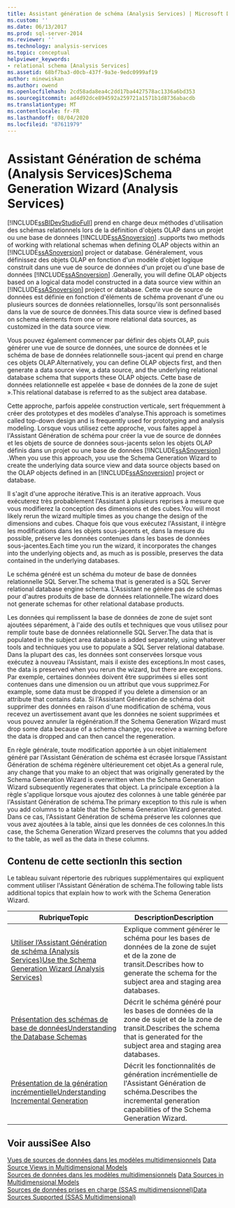 ```yaml
---
title: Assistant génération de schéma (Analysis Services) | Microsoft Docs
ms.custom: ''
ms.date: 06/13/2017
ms.prod: sql-server-2014
ms.reviewer: ''
ms.technology: analysis-services
ms.topic: conceptual
helpviewer_keywords:
- relational schema [Analysis Services]
ms.assetid: 68bf7ba3-d0cb-437f-9a3e-9edc0999af19
author: minewiskan
ms.author: owend
ms.openlocfilehash: 2cd58ada8ea4c2dd17ba4427578ac1336a6bd353
ms.sourcegitcommit: ad4d92dce894592a259721a1571b1d8736abacdb
ms.translationtype: MT
ms.contentlocale: fr-FR
ms.lasthandoff: 08/04/2020
ms.locfileid: "87611979"
---
```

# <a name="schema-generation-wizard-analysis-services"></a><span data-ttu-id="fab28-102">Assistant Génération de schéma (Analysis Services)</span><span class="sxs-lookup"><span data-stu-id="fab28-102">Schema Generation Wizard (Analysis Services)</span></span>
  [!INCLUDE[ssBIDevStudioFull](../../includes/ssbidevstudiofull-md.md)] <span data-ttu-id="fab28-103">prend en charge deux méthodes d'utilisation des schémas relationnels lors de la définition d'objets OLAP dans un projet ou une base de données [!INCLUDE[ssASnoversion](../../includes/ssasnoversion-md.md)] .</span><span class="sxs-lookup"><span data-stu-id="fab28-103">supports two methods of working with relational schemas when defining OLAP objects within an [!INCLUDE[ssASnoversion](../../includes/ssasnoversion-md.md)] project or database.</span></span> <span data-ttu-id="fab28-104">Généralement, vous définissez des objets OLAP en fonction d'un modèle d'objet logique construit dans une vue de source de données d'un projet ou d'une base de données [!INCLUDE[ssASnoversion](../../includes/ssasnoversion-md.md)] .</span><span class="sxs-lookup"><span data-stu-id="fab28-104">Generally, you will define OLAP objects based on a logical data model constructed in a data source view within an [!INCLUDE[ssASnoversion](../../includes/ssasnoversion-md.md)] project or database.</span></span> <span data-ttu-id="fab28-105">Cette vue de source de données est définie en fonction d'éléments de schéma provenant d'une ou plusieurs sources de données relationnelles, lorsqu'ils sont personnalisés dans la vue de source de données.</span><span class="sxs-lookup"><span data-stu-id="fab28-105">This data source view is defined based on schema elements from one or more relational data sources, as customized in the data source view.</span></span>  
  
 <span data-ttu-id="fab28-106">Vous pouvez également commencer par définir des objets OLAP, puis générer une vue de source de données, une source de données et le schéma de base de données relationnelle sous-jacent qui prend en charge ces objets OLAP.</span><span class="sxs-lookup"><span data-stu-id="fab28-106">Alternatively, you can define OLAP objects first, and then generate a data source view, a data source, and the underlying relational database schema that supports these OLAP objects.</span></span> <span data-ttu-id="fab28-107">Cette base de données relationnelle est appelée « base de données de la zone de sujet ».</span><span class="sxs-lookup"><span data-stu-id="fab28-107">This relational database is referred to as the subject area database.</span></span>  
  
 <span data-ttu-id="fab28-108">Cette approche, parfois appelée construction verticale, sert fréquemment à créer des prototypes et des modèles d'analyse.</span><span class="sxs-lookup"><span data-stu-id="fab28-108">This approach is sometimes called top-down design and is frequently used for prototyping and analysis modeling.</span></span> <span data-ttu-id="fab28-109">Lorsque vous utilisez cette approche, vous faites appel à l'Assistant Génération de schéma pour créer la vue de source de données et les objets de source de données sous-jacents selon les objets OLAP définis dans un projet ou une base de données [!INCLUDE[ssASnoversion](../../includes/ssasnoversion-md.md)] .</span><span class="sxs-lookup"><span data-stu-id="fab28-109">When you use this approach, you use the Schema Generation Wizard to create the underlying data source view and data source objects based on the OLAP objects defined in an [!INCLUDE[ssASnoversion](../../includes/ssasnoversion-md.md)] project or database.</span></span>  
  
 <span data-ttu-id="fab28-110">Il s'agit d'une approche itérative.</span><span class="sxs-lookup"><span data-stu-id="fab28-110">This is an iterative approach.</span></span> <span data-ttu-id="fab28-111">Vous exécuterez très probablement l'Assistant à plusieurs reprises à mesure que vous modifierez la conception des dimensions et des cubes.</span><span class="sxs-lookup"><span data-stu-id="fab28-111">You will most likely rerun the wizard multiple times as you change the design of the dimensions and cubes.</span></span> <span data-ttu-id="fab28-112">Chaque fois que vous exécutez l'Assistant, il intègre les modifications dans les objets sous-jacents et, dans la mesure du possible, préserve les données contenues dans les bases de données sous-jacentes.</span><span class="sxs-lookup"><span data-stu-id="fab28-112">Each time you run the wizard, it incorporates the changes into the underlying objects and, as much as is possible, preserves the data contained in the underlying databases.</span></span>  
  
 <span data-ttu-id="fab28-113">Le schéma généré est un schéma du moteur de base de données relationnelle SQL Server.</span><span class="sxs-lookup"><span data-stu-id="fab28-113">The schema that is generated is a SQL Server relational database engine schema.</span></span> <span data-ttu-id="fab28-114">L'Assistant ne génère pas de schémas pour d'autres produits de base de données relationnelle.</span><span class="sxs-lookup"><span data-stu-id="fab28-114">The wizard does not generate schemas for other relational database products.</span></span>  
  
 <span data-ttu-id="fab28-115">Les données qui remplissent la base de données de zone de sujet sont ajoutées séparément, à l'aide des outils et techniques que vous utilisez pour remplir toute base de données relationnelle SQL Server.</span><span class="sxs-lookup"><span data-stu-id="fab28-115">The data that is populated in the subject area database is added separately, using whatever tools and techniques you use to populate a SQL Server relational database.</span></span> <span data-ttu-id="fab28-116">Dans la plupart des cas, les données sont conservées lorsque vous exécutez à nouveau l'Assistant, mais il existe des exceptions.</span><span class="sxs-lookup"><span data-stu-id="fab28-116">In most cases, the data is preserved when you rerun the wizard, but there are exceptions.</span></span> <span data-ttu-id="fab28-117">Par exemple, certaines données doivent être supprimées si elles sont contenues dans une dimension ou un attribut que vous supprimez.</span><span class="sxs-lookup"><span data-stu-id="fab28-117">For example, some data must be dropped if you delete a dimension or an attribute that contains data.</span></span> <span data-ttu-id="fab28-118">Si l'Assistant Génération de schéma doit supprimer des données en raison d'une modification de schéma, vous recevez un avertissement avant que les données ne soient supprimées et vous pouvez annuler la régénération.</span><span class="sxs-lookup"><span data-stu-id="fab28-118">If the Schema Generation Wizard must drop some data because of a schema change, you receive a warning before the data is dropped and can then cancel the regeneration.</span></span>  
  
 <span data-ttu-id="fab28-119">En règle générale, toute modification apportée à un objet initialement généré par l'Assistant Génération de schéma est écrasée lorsque l'Assistant Génération de schéma régénère ultérieurement cet objet.</span><span class="sxs-lookup"><span data-stu-id="fab28-119">As a general rule, any change that you make to an object that was originally generated by the Schema Generation Wizard is overwritten when the Schema Generation Wizard subsequently regenerates that object.</span></span> <span data-ttu-id="fab28-120">La principale exception à la règle s'applique lorsque vous ajoutez des colonnes à une table générée par l'Assistant Génération de schéma.</span><span class="sxs-lookup"><span data-stu-id="fab28-120">The primary exception to this rule is when you add columns to a table that the Schema Generation Wizard generated.</span></span> <span data-ttu-id="fab28-121">Dans ce cas, l'Assistant Génération de schéma préserve les colonnes que vous avez ajoutées à la table, ainsi que les données de ces colonnes.</span><span class="sxs-lookup"><span data-stu-id="fab28-121">In this case, the Schema Generation Wizard preserves the columns that you added to the table, as well as the data in these columns.</span></span>  
  
## <a name="in-this-section"></a><span data-ttu-id="fab28-122">Contenu de cette section</span><span class="sxs-lookup"><span data-stu-id="fab28-122">In this section</span></span>  
 <span data-ttu-id="fab28-123">Le tableau suivant répertorie des rubriques supplémentaires qui expliquent comment utiliser l'Assistant Génération de schéma.</span><span class="sxs-lookup"><span data-stu-id="fab28-123">The following table lists additional topics that explain how to work with the Schema Generation Wizard.</span></span>  
  
|<span data-ttu-id="fab28-124">Rubrique</span><span class="sxs-lookup"><span data-stu-id="fab28-124">Topic</span></span>|<span data-ttu-id="fab28-125">Description</span><span class="sxs-lookup"><span data-stu-id="fab28-125">Description</span></span>|  
|-----------|-----------------|  
|[<span data-ttu-id="fab28-126">Utiliser l’Assistant Génération de schéma &#40;Analysis Services&#41;</span><span class="sxs-lookup"><span data-stu-id="fab28-126">Use the Schema Generation Wizard &#40;Analysis Services&#41;</span></span>](schema-generation-wizard-analysis-services.md)|<span data-ttu-id="fab28-127">Explique comment générer le schéma pour les bases de données de la zone de sujet et de la zone de transit.</span><span class="sxs-lookup"><span data-stu-id="fab28-127">Describes how to generate the schema for the subject area and staging area databases.</span></span>|  
|[<span data-ttu-id="fab28-128">Présentation des schémas de base de données</span><span class="sxs-lookup"><span data-stu-id="fab28-128">Understanding the Database Schemas</span></span>](understanding-the-database-schemas.md)|<span data-ttu-id="fab28-129">Décrit le schéma généré pour les bases de données de la zone de sujet et de la zone de transit.</span><span class="sxs-lookup"><span data-stu-id="fab28-129">Describes the schema that is generated for the subject area and staging area databases.</span></span>|  
|[<span data-ttu-id="fab28-130">Présentation de la génération incrémentielle</span><span class="sxs-lookup"><span data-stu-id="fab28-130">Understanding Incremental Generation</span></span>](understanding-incremental-generation.md)|<span data-ttu-id="fab28-131">Décrit les fonctionnalités de génération incrémentielle de l'Assistant Génération de schéma.</span><span class="sxs-lookup"><span data-stu-id="fab28-131">Describes the incremental generation capabilities of the Schema Generation Wizard.</span></span>|  
  
## <a name="see-also"></a><span data-ttu-id="fab28-132">Voir aussi</span><span class="sxs-lookup"><span data-stu-id="fab28-132">See Also</span></span>  
 <span data-ttu-id="fab28-133">[Vues de sources de données dans les modèles multidimensionnels](data-source-views-in-multidimensional-models.md) </span><span class="sxs-lookup"><span data-stu-id="fab28-133">[Data Source Views in Multidimensional Models](data-source-views-in-multidimensional-models.md) </span></span>  
 <span data-ttu-id="fab28-134">[Sources de données dans les modèles multidimensionnels](data-sources-in-multidimensional-models.md) </span><span class="sxs-lookup"><span data-stu-id="fab28-134">[Data Sources in Multidimensional Models](data-sources-in-multidimensional-models.md) </span></span>  
 [<span data-ttu-id="fab28-135">Sources de données prises en charge &#40;SSAS multidimensionnel&#41;</span><span class="sxs-lookup"><span data-stu-id="fab28-135">Data Sources Supported &#40;SSAS Multidimensional&#41;</span></span>](supported-data-sources-ssas-multidimensional.md)  
  
  
